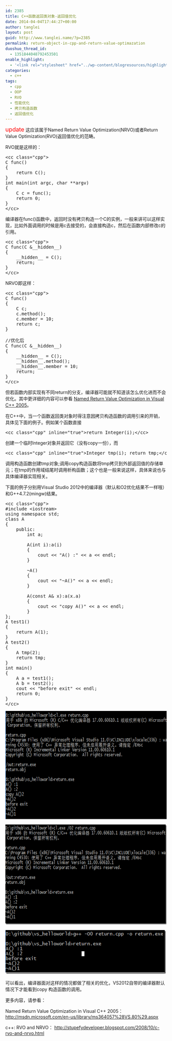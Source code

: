 ```yaml
---
id: 2385
title: C++函数返回类对象-返回值优化
date: 2014-04-04T17:44:27+00:00
author: tanglei
layout: post
guid: http://www.tanglei.name/?p=2385
permalink: return-object-in-cpp-and-return-value-optimazation
duoshuo_thread_id:
  - 1351844048792453501
enable_highlight:
  - '<link rel="stylesheet" href="../wp-content/blogresources/highlightconfig/highlight.default.min.css"><script src="../wp-content/blogresources/highlightconfig/jquery-2.1.4.min.js"></script><script src="../wp-content/blogresources/highlightconfig/enable_highlight.js"></script>'
categories:
  - c++
tags:
  - cpp
  - OOP
  - RVO
  - 性能优化
  - 拷贝构造函数
  - 返回值优化
---
```

<font size="4" color="red">update</font> 这应该属于Named Return Value Optimization(NRVO)或者Return Value Optimization(RVO)返回值优化的范畴。
  
RVO就是这样的：

<pre>&lt;cc class="cpp">
C func()
{
    return C();
}
int main(int argc, char **argv)
{
    C c = func();
    return 0;
}
&lt;/cc></pre>

编译器在func()函数中，返回时没有拷贝构造一个C的实例，一般来讲可以这样实现，比如外面调用的时候是用c去接受的，会直接构造c，然后在函数内部修改c的引用。

<pre>&lt;cc class="cpp">
C func(C &#038;__hidden__)
{
    __hidden__ = C();
    return;
}
&lt;/cc></pre>

NRVO即这样：

<pre>&lt;cc class="cpp">
C func()
{
    C c;
    c.method();
    c.member = 10;
    return c;
}

//优化后 
C func(C &#038;__hidden__)
{
    __hidden__ = C();
    __hidden__.method();
    __hidden__.member = 10;
    return;
}
&lt;/cc></pre>

但若函数内部实现有不同return的分支，编译器可能就不知道该怎么优化进而不会优化。其中更详细的内容可以参看 <a href="http://msdn.microsoft.com/en-us/library/ms364057%28VS.80%29.aspx" target="_blank">Named Return Value Optimization in Visual C++ 2005</a>。

在C++中，当一个函数返回类对象时得注意因拷贝构造函数的调用引来的开销，具体见下面的例子。例如某个函数直接 

<pre>&lt;cc class="cpp" inline="true">return Integer(i);&lt;/cc></pre>

创建一个临时Integer对象并返回它（没有copy一份），而 

<pre>&lt;cc class="cpp" inline="true">Integer tmp(i); return tmp;&lt;/cc></pre>

调用构造函数创建tmp对象;调用copy构造函数将tmp拷贝到外部返回值的存储单元；在tmp的作用域结尾时调用析构函数；这个也是一般来说这样，具体来说也与具体编译器实现相关。

下面的例子分别用Visual Studio 2012中的编译器（默认和O2优化结果不一样哦）和G++4.7.2(mingw)结果。

<pre>&lt;cc class="cpp">
#include &lt;iostream>
using namespace std;
class A
{
    public:
        int a;

        A(int i):a(i)
        {
            cout &lt;&lt; "A() :" &lt;&lt; a &lt;&lt; endl;
        }

        ~A()
        {
            cout &lt;&lt; "~A()" &lt;&lt; a &lt;&lt; endl;
        }

        A(const A&#038; x):a(x.a)
        {
            cout &lt;&lt; "copy A()" &lt;&lt; a &lt;&lt; endl;
        }
};
A test1()
{
    return A(1);   
}
A test2()
{
    A tmp(2);
    return tmp;
}
int main()
{
    A a = test1();
    A b = test2();
    cout &lt;&lt; "before exit" &lt;&lt; endl;
    return 0;
}
&lt;/cc></pre>

[<img style="display: inline;" title="image" src="/wp-content/uploads/2014/04/image_thumb.png" alt="image" width="704" height="337" />](/wp-content/uploads/2014/04/image.png)

[<img style="background-image: none; padding-top: 0px; padding-left: 0px; display: inline; padding-right: 0px; border: 0px;" title="image" src="/wp-content/uploads/2014/04/image_thumb1.png" alt="image" width="708" height="312" border="0" />](/wp-content/uploads/2014/04/image1.png)

[<img style="background-image: none; padding-top: 0px; padding-left: 0px; display: inline; padding-right: 0px; border: 0px;" title="image" src="/wp-content/uploads/2014/04/image_thumb2.png" alt="image" width="502" height="137" border="0" />](/wp-content/uploads/2014/04/image2.png)

可以看出，编译器面对这样的情况都做了相关的优化，VS2012自带的编译器默认情况下才能看到copy 构造函数的调用。

更多内容，请参看：
  
Named Return Value Optimization in Visual C++ 2005： <a href="http://msdn.microsoft.com/en-us/library/ms364057%28VS.80%29.aspx" target="_blank" >http://msdn.microsoft.com/en-us/library/ms364057%28VS.80%29.aspx</a>
  
c++: RVO and NRVO： <a href="http://stupefydeveloper.blogspot.com/2008/10/c-rvo-and-nrvo.html" target="_blank">http://stupefydeveloper.blogspot.com/2008/10/c-rvo-and-nrvo.html</a>

